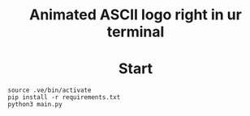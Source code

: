 <h1 align=center>Animated ASCII logo right in ur terminal</h1>

<h1 align=center>Start</h1>

```python3 -m venv .ve
source .ve/bin/activate
pip install -r requirements.txt
python3 main.py
```



